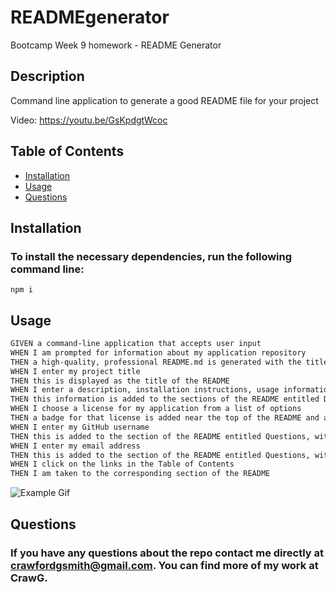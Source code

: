 # READMEgenerator
Bootcamp Week 9 homework - README Generator

## Description
Command line application to generate a good README file for your project  
    
Video: https://youtu.be/GsKpdgtWcoc  
    
## Table of Contents
* [Installation](#installation)
* [Usage](#usage)
* [Questions](#questions)  
    
## Installation
### To install the necessary dependencies, run the following command line:
    npm i  
    
## Usage
```md
GIVEN a command-line application that accepts user input
WHEN I am prompted for information about my application repository
THEN a high-quality, professional README.md is generated with the title of my project and sections entitled Description, Table of Contents, Installation, Usage, License, Contributing, Tests, and Questions
WHEN I enter my project title
THEN this is displayed as the title of the README
WHEN I enter a description, installation instructions, usage information, contribution guidelines, and test instructions
THEN this information is added to the sections of the README entitled Description, Installation, Usage, Contributing, and Tests
WHEN I choose a license for my application from a list of options
THEN a badge for that license is added near the top of the README and a notice is added to the section of the README entitled License that explains which license the application is covered under
WHEN I enter my GitHub username
THEN this is added to the section of the README entitled Questions, with a link to my GitHub profile
WHEN I enter my email address
THEN this is added to the section of the README entitled Questions, with instructions on how to reach me with additional questions
WHEN I click on the links in the Table of Contents
THEN I am taken to the corresponding section of the README    
```

![Example Gif](https://j.gifs.com/WL4pvJ.gif)  

    
## Questions
### If you have any questions about the repo contact me directly at crawfordgsmith@gmail.com. You can find more of my work at CrawG.